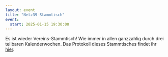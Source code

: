 ```yaml
---
layout: event
title: "Netz39-Stammtisch"
event:
  start: 2025-01-15 19:30:00
---
```


Es ist wieder Vereins-Stammtisch! Wie immer in allen ganzzahlig durch drei teilbaren Kalenderwochen. Das Protokoll dieses Stammtisches findet ihr [hier](https://wiki.netz39.de/stammtisch:2025:2025-01-15).
